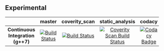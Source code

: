## Experimental

|     |  master | coverity_scan | static_analysis | codacy |
|:---:|:-------:|:-------------:|:---------------:|:------:|
|**Continuous Integration (g++7)**|[![Build Status](https://travis-ci.org/Dllieu/experimental.svg?branch=master)](https://travis-ci.org/Dllieu/experimental)|[![Build Status](https://travis-ci.org/Dllieu/experimental.svg?branch=coverity_scan)](https://travis-ci.org/Dllieu/experimental)|<a href="https://scan.coverity.com/projects/dllieu-cpp_benchmark"> <img alt="Coverity Scan Build Status" src="https://scan.coverity.com/projects/7893/badge.svg"/> </a>|[![Codacy Badge](https://api.codacy.com/project/badge/Grade/f6f523555f42439a945d5588e13750e4)](https://www.codacy.com/app/molina-stephan/cpp_benchmark?utm_source=github.com&amp;utm_medium=referral&amp;utm_content=Dllieu/cpp_benchmark&amp;utm_campaign=Badge_Grade)|
